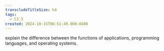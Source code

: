 ```yaml
---
transcludeTitleSize: h4
tags:
  - C3.5
created: 2024-10-15T06:51:49.000-0400
---
```

explain the difference between the functions of applications, programming languages, and operating systems.